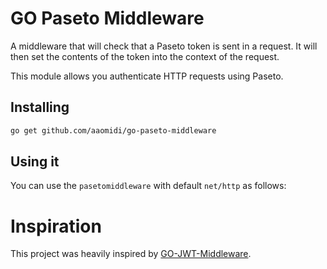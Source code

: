 # GO Paseto Middleware

A middleware that will check that a Paseto token is sent in a request. It will then set the contents of the token into the context of the request.

This module allows you authenticate HTTP requests using Paseto.

## Installing

````bash
go get github.com/aaomidi/go-paseto-middleware
````

## Using it

You can use the `pasetomiddleware` with default `net/http` as follows:



# Inspiration

This project was heavily inspired by [GO-JWT-Middleware](https://github.com/auth0/go-jwt-middleware).

